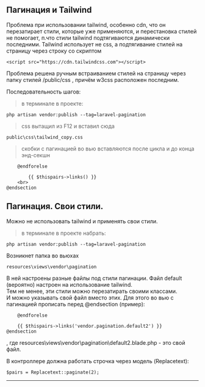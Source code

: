 ## Пагинация и Tailwind

Проблема при использовании tailwind, особенно cdn, что он перезатирает стили, которые уже применяются, и перестановка стилей не помогает, п.что стили tailwind подтягиваются динамически последними. Tailwind использует не css, а подтягивание стилей на страницу через строку со скриптом

    <script src="https://cdn.tailwindcss.com"></script>

Проблема решена ручным встраиванием стилей на страницу через папку стилей /public/css , причём w3css расположен последним.

Последовательность шагов:

> в терминале в проекте:

    php artisan vendor:publish --tag=laravel-pagination

> css вытащил из F12 и вставил сюда  

    public\css\tailwind_copy.css

> скобки с пагинацией во вью вставляются после цикла и до конца энд-секшн
```
    @endforelse

        {{ $thispairs->links() }}    
    <br>
@endsection
```

## Пагинация. Свои стили.

Можно не использовать tailwind и применять свои стили.

> в терминале в проекте набрать:

    php artisan vendor:publish --tag=laravel-pagination

Возникнет папка во вьюхах

    resources\views\vendor\pagination

В ней настроены разные файлы под стили пагинации. Файл default (вероятно) настроен на использование tailwind.  
Тем не менее, эти стили можно перезатирать своими классами.  
И можно указывать свой файл вместо этих. Для этого во вью с пагинацией прописать перед @endsection (пример): 

        @endforelse

        {{ $thispairs->links('vendor.pagination.default2') }}
    @endsection
    
, где resources\views\vendor\pagination\default2.blade.php - это свой файл.

В контроллере должна работать строчка через модель (Replacetext):

    $pairs = Replacetext::paginate(2);
    
---
